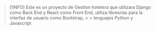 > [!INFO]
> Este es un proyecto de Gestion hotelera que utilizara Django como Back End y React como Front End, utiliza libresrias para la interfaz de usuario como Bootstrap, > > lenguajes Python y Javascript
